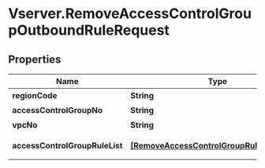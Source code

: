 # Vserver.RemoveAccessControlGroupOutboundRuleRequest

## Properties
Name | Type | Description | Notes
------------ | ------------- | ------------- | -------------
**regionCode** | **String** | REGION코드 | [optional] 
**accessControlGroupNo** | **String** | ACG번호 | 
**vpcNo** | **String** | VPC번호 | 
**accessControlGroupRuleList** | [**[RemoveAccessControlGroupRuleParameter]**](RemoveAccessControlGroupRuleParameter.md) | ACGRule리스트 | 


